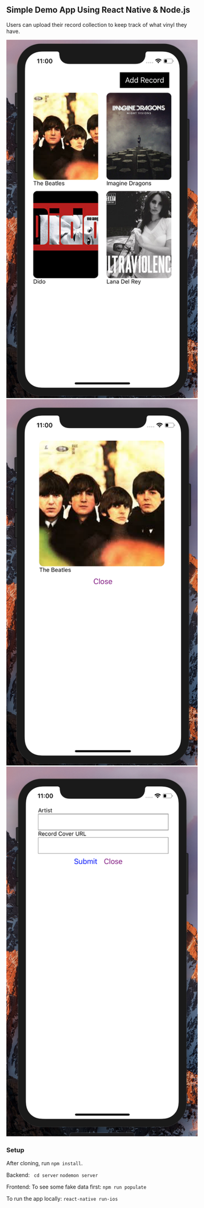 
## Simple Demo App Using React Native & Node.js

Users can upload their record collection to keep track of what vinyl they have.

![appimage](app.png)
![appImage2](app1.png)
![appImage3](app2.png)

### Setup
After cloning, run ```npm install```.

Backend:
``` cd server```
```nodemon server```

Frontend:
To see some fake data first:
```npm run populate```

To run the app locally:
```react-native run-ios```
